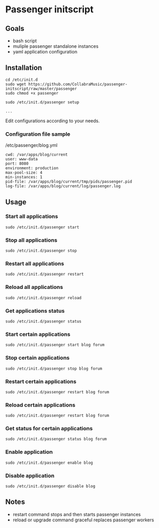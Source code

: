 Passenger initscript
====================

Goals
-----

* bash script
* muliple passenger standalone instances
* yaml application configuration

Installation
------------

    cd /etc/init.d
    sudo wget https://github.com/CollabraMusic/passenger-initscript/raw/master/passenger
    sudo chmod +x passenger

    sudo /etc/init.d/passenger setup

    ...

Edit configurations according to your needs.

### Configuration file sample

/etc/passenger/blog.yml

    cwd: /var/apps/blog/current
    user: www-data
    port: 8080
    environment: production
    max-pool-size: 4
    min-instances: 1
    pid-file: /var/apps/blog/current/tmp/pids/passenger.pid
    log-file: /var/apps/blog/current/log/passenger.log

Usage
-----

### Start all applications

    sudo /etc/init.d/passenger start

### Stop all applications

    sudo /etc/init.d/passenger stop

### Restart all applications

    sudo /etc/init.d/passenger restart

### Reload all applications

    sudo /etc/init.d/passenger reload

### Get applications status

    sudo /etc/init.d/passenger status

### Start certain applications

    sudo /etc/init.d/passenger start blog forum

### Stop certain applications

    sudo /etc/init.d/passenger stop blog forum

### Restart certain applications

    sudo /etc/init.d/passenger restart blog forum

### Reload certain applications

    sudo /etc/init.d/passenger restart blog forum

### Get status for certain applications

    sudo /etc/init.d/passenger status blog forum

### Enable application

    sudo /etc/init.d/passenger enable blog

### Disable application

    sudo /etc/init.d/passenger disable blog


Notes
-----

* restart command stops and then starts passenger instances
* reload or upgrade command graceful replaces passenger workers

